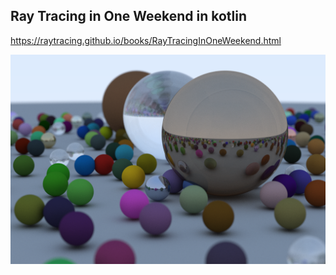 ## Ray Tracing in One Weekend in kotlin

https://raytracing.github.io/books/RayTracingInOneWeekend.html

![image](./images/image.png)
